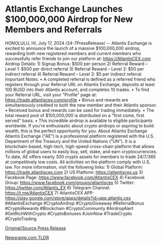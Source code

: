 # Atlantis Exchange Launches $100,000,000 Airdrop for New Members and Referrals

HONOLULU, HI, July 17, 2024 /24-7PressRelease/ -- Atlantis Exchange is excited to announce the launch of a massive $100,000,000 airdrop, rewarding both new registered members and current members who successfully refer friends to join our platform at: https://AtlantisCEX.com   Airdrop Details:  1) Signup Bonus: $500 per person  2) Referral Reward – Level 1: $500 per direct referral  3) Referral Reward – Level 2: $50 per indirect referral  4) Referral Reward – Level 3: $5 per indirect referral   Important Notes:  • A completed referral is defined as a referred friend who registers through your Referral URL on Atlantis Exchange, deposits at least 100 BUSD into their Atlantis account, and completes 10 trades.  • To find your Referral URL, visit your "Profile" page at: https://trade.atlantiscex.com/profile  • Bonus and rewards are simultaneously credited to both the new member and their Atlantis sponsor.  • Received bonus and rewards can be used for trading immediately.  • The total reward pool of $100,000,000 is distributed on a "first come, first served" basis.  • This incredible airdrop is available to eligible participants worldwide. If you're enthusiastic about crypto airdrops or aspiring to build wealth, this is the perfect opportunity for you.  About Atlantis Exchange  Atlantis Exchange ("AE") is a professional platform registered with the U.S. Department of the Treasury and the United Nations ("UN"). It is a blockchain-based, high-tech, high-speed cross-chain platform that allows millions of global users to easily buy, sell, stake, and earn cryptocurrencies. To date, AE offers nearly 300 crypto assets for members to trade 24/7/365 at competitively low costs. All activities on the platform comply with U.S. law.  For more information, visit the following links:  1) Global Platform:	 https://trade.atlantiscex.com 2) US Platform: https://atlantiscex.us 3) Facebook Page:	 https://www.facebook.com/AtlantisCEX 4) Facebook Group: https://www.facebook.com/groups/atlantiscex 5) Twitter: https://twitter.com/Atlantis_EX 6) Telegram Channel: https://t.me/AtlantisCEX 7) AtlantisCEX APP: https://play.google.com/store/apps/details?id=app.atlantis.cex  #AtlantisExchange #CryptoAirdrop #CryptoGiveaway #ReferralBonus #CryptoRewards #Blockchain #CryptoCommunity #AirdropAlert #GetRichWithCrypto #CryptoBonuses #JoinNow #TradeCrypto #CryptoTrading 

[Original/Source Press Release](https://www.24-7pressrelease.com/press-release/512607/atlantis-exchange-launches-100000000-airdrop-for-new-members-and-referrals) 

[Newsramp.com TLDR](https://newsramp.com/None) 